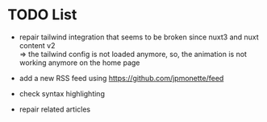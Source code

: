 # TODO List 

- repair tailwind integration that seems to be broken since nuxt3 and nuxt content v2  
=> the tailwind config is not loaded anymore, so, the animation is not working anymore on the home page

- add a new RSS feed using https://github.com/jpmonette/feed

- check syntax highlighting

- repair related articles 

